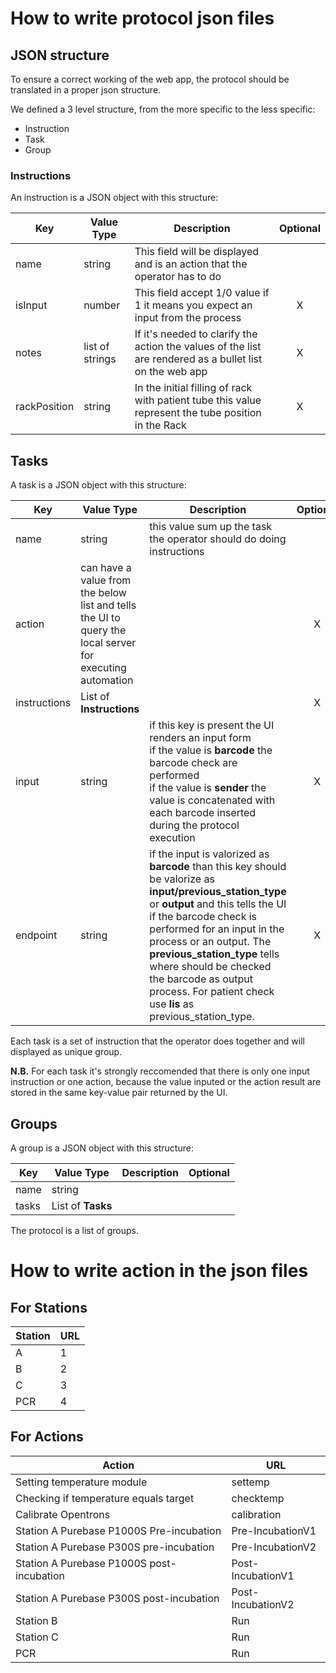 # How to write **protocol** json files

## JSON structure
To ensure a correct working of the web app, the protocol should be translated in a proper json structure.

We defined a 3 level structure, from the more specific to the less specific:

* Instruction
* Task
* Group

### Instructions

An instruction is a JSON object with this structure:

Key | Value Type | Description | Optional 
--  | -- | -- | :-: 
name | string | This field will be displayed and is an action that the operator has to do| 
isInput | number | This field accept 1/0 value if 1 it means you expect an input from the process | X
notes | list of strings | If it's needed to clarify the action the values of the list are rendered as a bullet list on the web app | X 
rackPosition | string | In the initial filling of rack with patient tube this value represent the tube position in the Rack  | X 

## Tasks

A task is a JSON object with this structure:

| Key | Value Type | Description | Optional 
| --  | -- | -- | :-: 
| name | string | this value sum up the task the operator should do doing instructions| |
| action | can have a value from the below list and tells the UI to query the local server for executing automation ||X
| instructions | List of **Instructions** |  | X
| input | string | if this key is present the UI renders an input form <br> if the value is **barcode** the barcode check are performed <br> if the value is **sender** the value is concatenated with each barcode inserted during the protocol execution | X 
| endpoint | string | if the input is valorized as **barcode** than this key should be valorize as **input/previous_station_type** or **output** and this tells the UI if the barcode check is performed for an input in the process or an output. The **previous_station_type** tells where should be checked the barcode as output process. For patient check use **lis** as previous_station_type. | X 

Each task is a set of instruction that the operator does together and will displayed as unique group. 

**N.B.** For each task it's strongly reccomended that there is only one input instruction or one action, because the value inputed or the action result are stored in the same key-value pair returned by the UI.


## Groups
A group is a JSON object with this structure:

| Key | Value Type | Description | Optional |
| --  | -- | -- | :-: |
| name | string |  |
| tasks | List of **Tasks**

The protocol is a list of groups.

# How to write action in the json files

## For Stations
| Station | URL |
|--|--|
| A | 1 |
|B|2|
|C|3|
|PCR|4|

## For Actions
|Action|URL|
|--|--|
|Setting temperature module|settemp|
| Checking if temperature equals target|checktemp|
|Calibrate Opentrons|calibration|
| Station A Purebase P1000S Pre-incubation|Pre-IncubationV1|
| Station A Purebase P300S pre-incubation|Pre-IncubationV2|
| Station A Purebase P1000S post-incubation|Post-IncubationV1|
| Station A Purebase P300S post-incubation|Post-IncubationV2|
| Station B|Run|
| Station C	|Run|
| PCR|Run|
